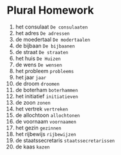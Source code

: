 # Plural Homework

1.	het consulaat `De consulaaten`
2.	het adres `De adressen`
3.	de moedertaal `De modertaalen`
4.	de bijbaan `De bijbaanen`
5.	de straat `De straaten`
6.	het huis `De Huizen`
7.	de wens `De wensen`
8.	het probleem `probleems`
9.	het jaar `jaar`
10.	de droom `droomen`
11.	de boterham `boterhammen`
12.	het initiatief `initiatieven`
13.	de zoon `zonen`
14.	het vertrek `vertreken`
15.	de allochtoon `allochtonen`
16.	de voornaam `voornaamen`
17.	het gezin `gezinnen`
18.	het rijbewijs `rijbewijzen`
19.	de staatssecretaris `staatssecretarissen`
20.	de kaas `kazen`